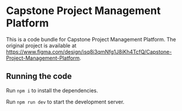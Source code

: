 
  # Capstone Project Management Platform

  This is a code bundle for Capstone Project Management Platform. The original project is available at https://www.figma.com/design/isq8i3qmNfg1J8iKh4TcfQ/Capstone-Project-Management-Platform.

  ## Running the code

  Run `npm i` to install the dependencies.

  Run `npm run dev` to start the development server.
  
